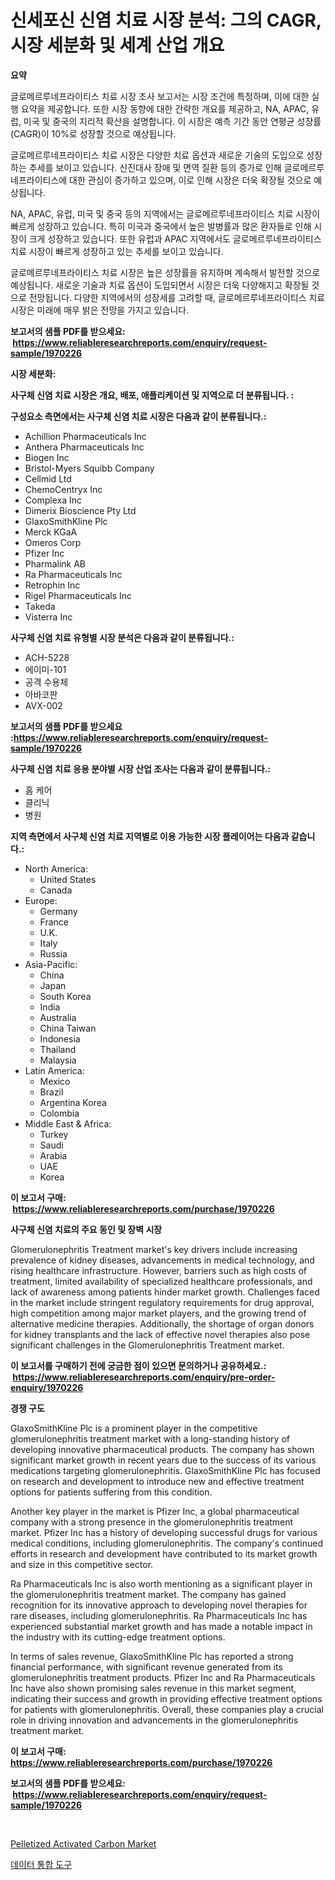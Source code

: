 <p><h1>신세포신 신염 치료 시장 분석: 그의 CAGR, 시장 세분화 및 세계 산업 개요</h1></p><p><strong>요약</strong></p>
<p><p>글로메르루네프라이티스 치료 시장 조사 보고서는 시장 조건에 특정하며, 이에 대한 실행 요약을 제공합니다. 또한 시장 동향에 대한 간략한 개요를 제공하고, NA, APAC, 유럽, 미국 및 중국의 지리적 확산을 설명합니다. 이 시장은 예측 기간 동안 연평균 성장률(CAGR)이 10%로 성장할 것으로 예상됩니다.</p><p>글로메르루네프라이티스 치료 시장은 다양한 치료 옵션과 새로운 기술의 도입으로 성장하는 추세를 보이고 있습니다. 신진대사 장애 및 면역 질환 등의 증가로 인해 글로메르루네프라이티스에 대한 관심이 증가하고 있으며, 이로 인해 시장은 더욱 확장될 것으로 예상됩니다.</p><p>NA, APAC, 유럽, 미국 및 중국 등의 지역에서는 글로메르루네프라이티스 치료 시장이 빠르게 성장하고 있습니다. 특히 미국과 중국에서 높은 발병률과 많은 환자들로 인해 시장이 크게 성장하고 있습니다. 또한 유럽과 APAC 지역에서도 글로메르루네프라이티스 치료 시장이 빠르게 성장하고 있는 추세를 보이고 있습니다.</p><p>글로메르루네프라이티스 치료 시장은 높은 성장률을 유지하며 계속해서 발전할 것으로 예상됩니다. 새로운 기술과 치료 옵션이 도입되면서 시장은 더욱 다양해지고 확장될 것으로 전망됩니다. 다양한 지역에서의 성장세를 고려할 때, 글로메르루네프라이티스 치료 시장은 미래에 매우 밝은 전망을 가지고 있습니다.</p></p>
<p><strong>보고서의 샘플 PDF를 받으세요: &nbsp;<a href="https://www.reliableresearchreports.com/enquiry/request-sample/1970226">https://www.reliableresearchreports.com/enquiry/request-sample/1970226</a></strong></p>
<p><strong>시장 세분화:</strong></p>
<p><strong> 사구체 신염 치료 시장은 개요, 배포, 애플리케이션 및 지역으로 더 분류됩니다. :</strong></p>
<p><strong>구성요소 측면에서는 사구체 신염 치료 시장은 다음과 같이 분류됩니다.:</strong></p>
<p><ul><li>Achillion Pharmaceuticals Inc</li><li>Anthera Pharmaceuticals Inc</li><li>Biogen Inc</li><li>Bristol-Myers Squibb Company</li><li>Cellmid Ltd</li><li>ChemoCentryx Inc</li><li>Complexa Inc</li><li>Dimerix Bioscience Pty Ltd</li><li>GlaxoSmithKline Plc</li><li>Merck KGaA</li><li>Omeros Corp</li><li>Pfizer Inc</li><li>Pharmalink AB</li><li>Ra Pharmaceuticals Inc</li><li>Retrophin Inc</li><li>Rigel Pharmaceuticals Inc</li><li>Takeda</li><li>Visterra Inc</li></ul></p>
<p><strong> 사구체 신염 치료 유형별 시장 분석은 다음과 같이 분류됩니다.:</strong></p>
<p><ul><li>ACH-5228</li><li>에이미-101</li><li>공격 수용체</li><li>아바코판</li><li>AVX-002</li></ul></p>
<p><strong>보고서의 샘플 PDF를 받으세요 :<a href="https://www.reliableresearchreports.com/enquiry/request-sample/1970226">https://www.reliableresearchreports.com/enquiry/request-sample/1970226</a></strong></p>
<p><strong> 사구체 신염 치료 응용 분야별 시장 산업 조사는 다음과 같이 분류됩니다.:</strong></p>
<p><ul><li>홈 케어</li><li>클리닉</li><li>병원</li></ul></p>
<p><strong>지역 측면에서 사구체 신염 치료 지역별로 이용 가능한 시장 플레이어는 다음과 같습니다.:</strong></p>
<p><ul>
    <li>
        North America:
        <ul>
            <li>United States</li>
            <li>Canada</li>
        </ul>
    </li>
    <li>
        Europe:
        <ul>
            <li>Germany</li>
            <li>France</li>
            <li>U.K.</li>
            <li>Italy</li>
            <li>Russia</li>
        </ul>
    </li>
    <li>
        Asia-Pacific:
        <ul>
            <li>China</li>
            <li>Japan</li>
            <li>South Korea</li>
            <li>India</li>
            <li>Australia</li>
            <li>China Taiwan</li>
            <li>Indonesia</li>
            <li>Thailand</li>
            <li>Malaysia</li>
        </ul>
    </li>
    <li>
        Latin America:
        <ul>
            <li>Mexico</li>
            <li>Brazil</li>
            <li>Argentina Korea</li>
            <li>Colombia</li>
        </ul>
    </li>
    <li>
        Middle East & Africa:
        <ul>
            <li>Turkey</li>
            <li>Saudi</li>
            <li>Arabia</li>
            <li>UAE</li>
            <li>Korea</li>
        </ul>
    </li>
    </ul></p>
<p><strong>이 보고서 구매: &nbsp;<a href="https://www.reliableresearchreports.com/purchase/1970226">https://www.reliableresearchreports.com/purchase/1970226</a></strong></p>
<p><strong>사구체 신염 치료의 주요 동인 및 장벽 시장</strong></p>
<p><p>Glomerulonephritis Treatment market's key drivers include increasing prevalence of kidney diseases, advancements in medical technology, and rising healthcare infrastructure. However, barriers such as high costs of treatment, limited availability of specialized healthcare professionals, and lack of awareness among patients hinder market growth. Challenges faced in the market include stringent regulatory requirements for drug approval, high competition among major market players, and the growing trend of alternative medicine therapies. Additionally, the shortage of organ donors for kidney transplants and the lack of effective novel therapies also pose significant challenges in the Glomerulonephritis Treatment market.</p></p>
<p><strong>이 보고서를 구매하기 전에 궁금한 점이 있으면 문의하거나 공유하세요.: &nbsp;<a href="https://www.reliableresearchreports.com/enquiry/pre-order-enquiry/1970226">https://www.reliableresearchreports.com/enquiry/pre-order-enquiry/1970226</a></strong></p>
<p><strong>경쟁 구도</strong></p>
<p><p>GlaxoSmithKline Plc is a prominent player in the competitive glomerulonephritis treatment market with a long-standing history of developing innovative pharmaceutical products. The company has shown significant market growth in recent years due to the success of its various medications targeting glomerulonephritis. GlaxoSmithKline Plc has focused on research and development to introduce new and effective treatment options for patients suffering from this condition.</p><p>Another key player in the market is Pfizer Inc, a global pharmaceutical company with a strong presence in the glomerulonephritis treatment market. Pfizer Inc has a history of developing successful drugs for various medical conditions, including glomerulonephritis. The company's continued efforts in research and development have contributed to its market growth and size in this competitive sector.</p><p>Ra Pharmaceuticals Inc is also worth mentioning as a significant player in the glomerulonephritis treatment market. The company has gained recognition for its innovative approach to developing novel therapies for rare diseases, including glomerulonephritis. Ra Pharmaceuticals Inc has experienced substantial market growth and has made a notable impact in the industry with its cutting-edge treatment options.</p><p>In terms of sales revenue, GlaxoSmithKline Plc has reported a strong financial performance, with significant revenue generated from its glomerulonephritis treatment products. Pfizer Inc and Ra Pharmaceuticals Inc have also shown promising sales revenue in this market segment, indicating their success and growth in providing effective treatment options for patients with glomerulonephritis. Overall, these companies play a crucial role in driving innovation and advancements in the glomerulonephritis treatment market.</p></p>
<p><strong>이 보고서 구매: &nbsp; <a href="https://www.reliableresearchreports.com/purchase/1970226">https://www.reliableresearchreports.com/purchase/1970226</a></strong></p>
<p><strong>보고서의 샘플 PDF를 받으세요: &nbsp;<a href="https://www.reliableresearchreports.com/enquiry/request-sample/1970226">https://www.reliableresearchreports.com/enquiry/request-sample/1970226</a></strong><strong></strong></p>
<p>&nbsp;</p>
<p><p><a href="https://butternut-bug-553.notion.site/Decoding-the-Pelletized-Activated-Carbon-Market-A-Deep-Dive-into-the-Latest-Market-Trends-Market-S-0e654654d3824894bc0f8185dfe9fad4">Pelletized Activated Carbon Market</a></p><p><a href="https://github.com/fernandotryO5lson96765/Market-Research-Report-List-1/blob/main/648106711266.md">데이터 통합 도구</a></p></p>